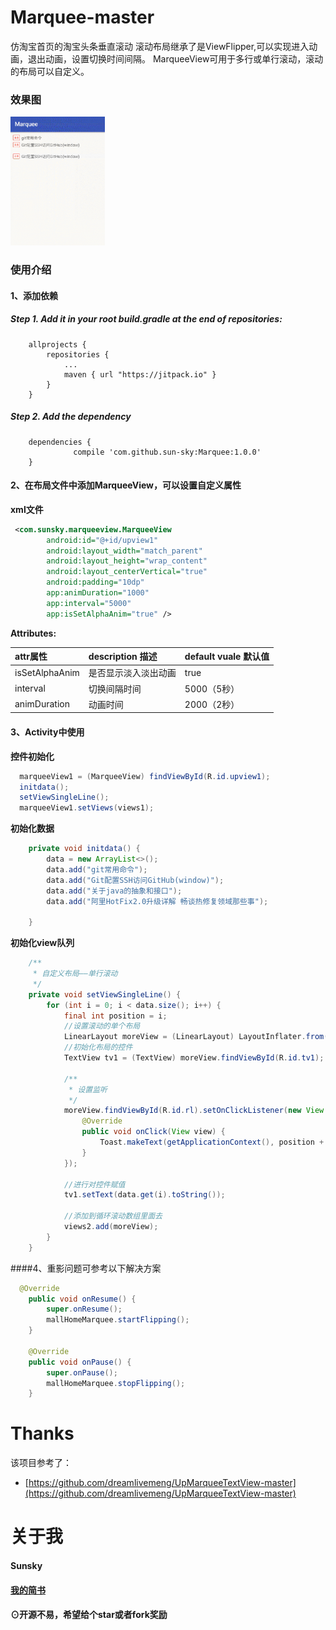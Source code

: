 # Marquee-master
仿淘宝首页的淘宝头条垂直滚动
滚动布局继承了是ViewFlipper,可以实现进入动画，退出动画，设置切换时间间隔。
MarqueeView可用于多行或单行滚动，滚动的布局可以自定义。

### 效果图  
<img src="/screenshots/marqueeview.gif" style="width: 30%;">


### 使用介绍

#### 1、添加依赖<br>
##### Step 1. Add it in your root build.gradle at the end of repositories:

```
    allprojects {
		repositories {
			...
			maven { url "https://jitpack.io" }
		}
	}
```

##### Step 2. Add the dependency

```
    dependencies {
	          compile 'com.github.sun-sky:Marquee:1.0.0'
	}
```
#### 2、在布局文件中添加MarqueeView，可以设置自定义属性<br>

**xml文件**

```xml
 <com.sunsky.marqueeview.MarqueeView
        android:id="@+id/upview1"
        android:layout_width="match_parent"
        android:layout_height="wrap_content"
        android:layout_centerVertical="true"
        android:padding="10dp"
        app:animDuration="1000"
        app:interval="5000"
        app:isSetAlphaAnim="true" />
```

**Attributes:**

|attr属性|description 描述|default vuale 默认值|
|:---|:---|:---|
|isSetAlphaAnim|是否显示淡入淡出动画|true|
|interval|切换间隔时间|5000（5秒）|
|animDuration|动画时间|2000（2秒）|

#### 3、Activity中使用<br>

**控件初始化**

```java
  marqueeView1 = (MarqueeView) findViewById(R.id.upview1);
  initdata();
  setViewSingleLine();
  marqueeView1.setViews(views1);

```

**初始化数据**

```java
    private void initdata() {
        data = new ArrayList<>();
        data.add("git常用命令");
        data.add("Git配置SSH访问GitHub(window)");
        data.add("关于java的抽象和接口");
        data.add("阿里HotFix2.0升级详解 畅谈热修复领域那些事");

    }
```


**初始化view队列**

```java
    /**
     * 自定义布局——单行滚动
     */
    private void setViewSingleLine() {
        for (int i = 0; i < data.size(); i++) {
            final int position = i;
            //设置滚动的单个布局
            LinearLayout moreView = (LinearLayout) LayoutInflater.from(this).inflate(R.layout.item_view_single, null);
            //初始化布局的控件
            TextView tv1 = (TextView) moreView.findViewById(R.id.tv1);

            /**
             * 设置监听
             */
            moreView.findViewById(R.id.rl).setOnClickListener(new View.OnClickListener() {
                @Override
                public void onClick(View view) {
                    Toast.makeText(getApplicationContext(), position + "你点击了" + data.get(position).toString(), Toast.LENGTH_SHORT).show();
                }
            });

            //进行对控件赋值
            tv1.setText(data.get(i).toString());

            //添加到循环滚动数组里面去
            views2.add(moreView);
        }
    }

```

####4、重影问题可参考以下解决方案<br>
```java
  @Override
    public void onResume() {
        super.onResume();
        mallHomeMarquee.startFlipping();
    }

    @Override
    public void onPause() {
        super.onPause();
        mallHomeMarquee.stopFlipping();
    }
```


# Thanks
该项目参考了：

* [https://github.com/dreamlivemeng/UpMarqueeTextView-master](https://github.com/dreamlivemeng/UpMarqueeTextView-master)

# 关于我
#### Sunsky
#### [我的简书](http://www.jianshu.com/u/562d62d52334)
#### ⊙开源不易，希望给个star或者fork奖励